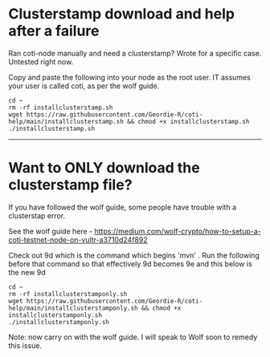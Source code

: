 # Clusterstamp download and help after a failure
Ran coti-node manually and need a clusterstamp? Wrote for a specific case. Untested right now.

Copy and paste the following into your node as the root user.  IT assumes your user is called coti, as per the wolf guide.

```
cd ~
rm -rf installclusterstamp.sh
wget https://raw.githubusercontent.com/Geordie-R/coti-help/main/installclusterstamp.sh && chmod +x installclusterstamp.sh
./installclusterstamp.sh
```
---

# Want to ONLY download the clusterstamp file?

If you have followed the wolf guide, some people have trouble with a clusterstap error.

 See the wolf guide here - https://medium.com/wolf-crypto/how-to-setup-a-coti-testnet-node-on-vultr-a3710d24f892
 
 Check out 9d which is the command which begins 'mvn' .  Run the following before that command so that effectively 9d becomes 9e and this below is the new 9d
 
 ```
 cd ~
rm -rf installclusterstamponly.sh
wget https://raw.githubusercontent.com/Geordie-R/coti-help/main/installclusterstamponly.sh && chmod +x installclusterstamponly.sh
./installclusterstamponly.sh
 ```
 
 Note: now carry on with the wolf guide.  I will speak to Wolf soon to remedy this issue.
